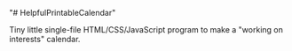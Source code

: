 "# HelpfulPrintableCalendar" 

Tiny little single-file HTML/CSS/JavaScript program to make a "working on interests" calendar.